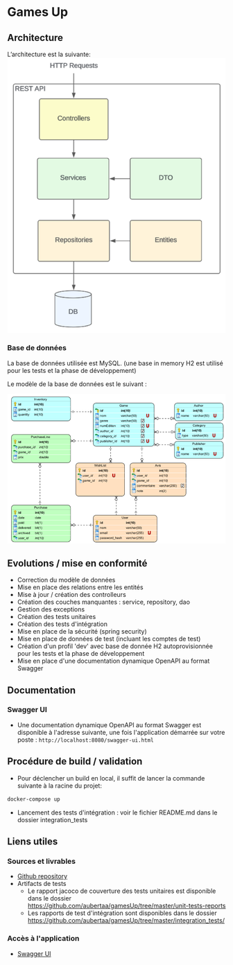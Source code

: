 # Games Up

## Architecture
L’architecture est la suivante:
![img.png](img.png)

### Base de données
La base de données utilisée est MySQL. (une base in memory H2 est utilisé pour les tests et la phase de développement)

Le modèle de la base de données est le suivant :

![img_1.png](img_1.png)

## Evolutions / mise en conformité

- Correction du modèle de données
- Mise en place des relations entre les entités
- Mise à jour / création des controlleurs
- Création des couches manquantes : service, repository, dao
- Gestion des exceptions
- Création des tests unitaires
- Création des tests d'intégration
- Mise en place de la sécurité (spring security)
- Mise en place de données de test (incluant les comptes de test)
- Création d'un profil 'dev' avec base de donnée H2 autoprovisionnée pour les tests et la phase de développement
- Mise en place d'une documentation dynamique OpenAPI au format Swagger

## Documentation

### Swagger UI

- Une documentation dynamique OpenAPI au format Swagger est disponible à l'adresse suivante, une fois l'application démarrée sur votre poste : `http://localhost:8080/swagger-ui.html`

## Procédure de build / validation

- Pour déclencher un build en local, il suffit de lancer la commande suivante à la racine du projet:

```bash
docker-compose up
```

- Lancement des tests d'intégration : voir le fichier README.md dans le dossier integration_tests

## Liens utiles

### Sources et livrables
- [Github repository](https://github.com/aubertaa/gamesUp/)
- Artifacts de tests
  - Le rapport jacoco de couverture des tests unitaires est disponible dans le dossier https://github.com/aubertaa/gamesUp/tree/master/unit-tests-reports
  - Les rapports de test d'intégration sont disponibles dans le dossier https://github.com/aubertaa/gamesUp/tree/master/integration_tests/

### Accès à l'application
- [Swagger UI](http://localhost:8080/swagger-ui.html)




